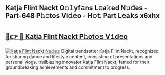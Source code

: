 ## Katja Flint Nackt O𝚗𝚕yf𝚊ns L𝚎a𝚔ed N𝚞𝚍es - Part-648 P𝚑𝚘tos Vi𝚍𝚎o - H𝚘𝚝 Part L𝚎a𝚔s x6xhx

# <h2><a href="http://kf5y8w.oniu.top/?m=Katja+Flint+Nackt">🔗👉 🔴 Katja Flint Nackt P𝚑ot𝚘𝚜 V𝚒d𝚎o</a></h2>

[![Katja Flint Nackt Nu𝚍e𝚜](https://i.imgur.com/0qMVB7G.gif)](http://kf5y8w.oniu.top/?m=Katja+Flint+Nackt)
Digital trendsetter Katja Flint Nackt, recognized for sharing dance and lifestyle content, consisting of presentations and personal vlogs. trailblazing innovator Katja Flint Nackt, famed for their groundbreaking achievements and commitment to progress.  
